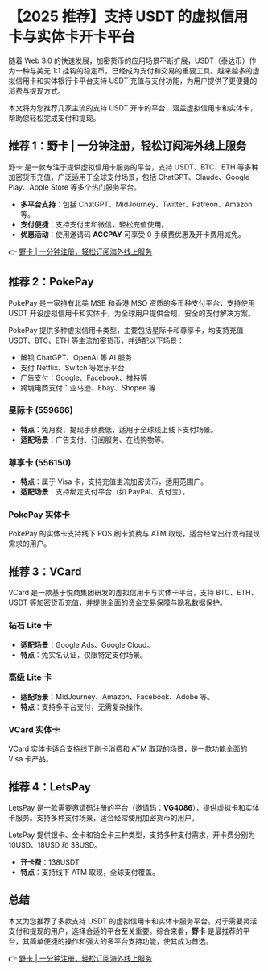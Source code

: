 # 【2025 推荐】支持 USDT 的虚拟信用卡与实体卡开卡平台

随着 Web 3.0 的快速发展，加密货币的应用场景不断扩展，USDT（泰达币）作为一种与美元 1:1 挂钩的稳定币，已经成为支付和交易的重要工具。越来越多的虚拟信用卡和实体银行卡平台支持 USDT 充值与支付功能，为用户提供了更便捷的消费与提现方式。

本文将为您推荐几家主流的支持 USDT 开卡的平台，涵盖虚拟信用卡和实体卡，帮助您轻松完成支付和提现。

## 推荐 1：野卡 | 一分钟注册，轻松订阅海外线上服务

野卡 是一款专注于提供虚拟信用卡服务的平台，支持 USDT、BTC、ETH 等多种加密货币充值，广泛适用于全球支付场景，包括 ChatGPT、Claude、Google Play、Apple Store 等多个热门服务平台。

- **多平台支持**：包括 ChatGPT、MidJourney、Twitter、Patreon、Amazon 等。
- **支付便捷**：支持支付宝和微信，轻松充值使用。
- **优惠活动**：使用邀请码 **ACCPAY** 可享受 0 手续费优惠及开卡费用减免。

👉 [野卡 | 一分钟注册，轻松订阅海外线上服务](https://bbtdd.com/yeka)

## 推荐 2：PokePay

PokePay 是一家持有北美 MSB 和香港 MSO 资质的多币种支付平台，支持使用 USDT 开设虚拟信用卡和实体卡，为全球用户提供合规、安全的支付解决方案。

PokePay 提供多种虚拟信用卡类型，主要包括星际卡和尊享卡，均支持充值 USDT、BTC、ETH 等主流加密货币，并适配以下场景：

- 解锁 ChatGPT、OpenAI 等 AI 服务
- 支付 Netflix、Switch 等娱乐平台
- 广告支付：Google、Facebook、推特等
- 跨境电商支付：亚马逊、Ebay、Shopee 等

### 星际卡 (559666)

- **特点**：免月费、提现手续费低，适用于全球线上线下支付场景。
- **适配场景**：广告支付、订阅服务、在线购物等。

### 尊享卡 (556150)

- **特点**：属于 Visa 卡，支持充值主流加密货币，适用范围广。
- **适配场景**：支持绑定支付平台（如 PayPal、支付宝）。

### PokePay 实体卡

PokePay 的实体卡支持线下 POS 刷卡消费与 ATM 取现，适合经常出行或有提现需求的用户。

## 推荐 3：VCard

VCard 是一款基于悦商集团研发的虚拟信用卡与实体卡平台，支持 BTC、ETH、USDT 等加密货币充值，并提供全面的资金交易保障与隐私数据保护。

### 钻石 Lite 卡

- **适配场景**：Google Ads、Google Cloud。
- **特点**：免实名认证，仅限特定支付场景。

### 高级 Lite 卡

- **适配场景**：MidJourney、Amazon、Facebook、Adobe 等。
- **特点**：支持多平台支付，无需复杂操作。

### VCard 实体卡

VCard 实体卡适合支持线下刷卡消费和 ATM 取现的场景，是一款功能全面的 Visa 卡产品。

## 推荐 4：LetsPay

LetsPay 是一款需要邀请码注册的平台（邀请码：**VG4086**），提供虚拟卡和实体卡服务。支持多种支付场景，适合经常使用加密货币的用户。

LetsPay 提供银卡、金卡和铂金卡三种类型，支持多种支付需求，开卡费分别为 10USD、18USD 和 38USD。

- **开卡费**：138USDT
- **特点**：支持线下 ATM 取现，全球支付覆盖。

## 总结

本文为您推荐了多款支持 USDT 的虚拟信用卡和实体卡服务平台。对于需要灵活支付和提现的用户，选择合适的平台至关重要。综合来看，**野卡** 是最推荐的平台，其简单便捷的操作和强大的多平台支持功能，使其成为首选。

👉 [野卡 | 一分钟注册，轻松订阅海外线上服务](https://bbtdd.com/yeka)